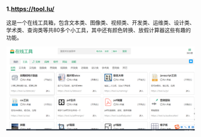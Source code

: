 ### 1.https://tool.lu/

这是一个在线工具箱，包含文本类、图像类、视频类、开发类、运维类、设计类、学术类、查询类等共80多个小工具，其中还有颜色转换、放假计算器这些有趣的功能。

![image-20230402134856180](images\image-20230402134856180.png)